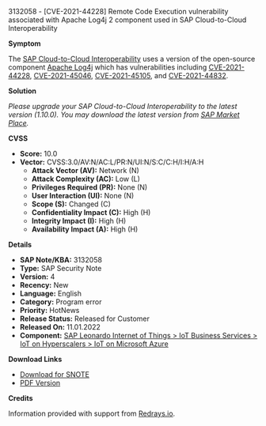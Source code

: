 3132058 - [CVE-2021-44228] Remote Code Execution vulnerability associated with Apache Log4j 2 component used in SAP Cloud-to-Cloud Interoperability

**Symptom**

The [SAP Cloud-to-Cloud Interoperability](https://help.sap.com/viewer/86688a7f6b25407e893dc1226d72a092/2006a/en-US/564509dbd9b944eab3cb0e1e9d744654.html) uses a version of the open-source component [Apache Log4j](https://cve.mitre.org/cgi-bin/cvename.cgi?name=CVE-2021-44228) which has vulnerabilities including [CVE-2021-44228](https://cve.mitre.org/cgi-bin/cvename.cgi?name=CVE-2021-44228), [CVE-2021-45046](https://cve.mitre.org/cgi-bin/cvename.cgi?name=CVE-2021-45046), [CVE-2021-45105](https://cve.mitre.org/cgi-bin/cvename.cgi?name=CVE-2021-45105), and [CVE-2021-44832](https://cve.mitre.org/cgi-bin/cvename.cgi?name=CVE-2021-44832).

**Solution**

*Please upgrade your SAP Cloud-to-Cloud Interoperability to the latest version (1.10.0). You may download the latest version from [SAP Market Place](https://me.sap.com/launchpad.support.sap.com/#/softwarecenter/template/products/_APP=00200682500000001943&_EVENT=DISPHIER&HEADER=Y&FUNCTIONBAR=N&EVENT=TREE&NE=NAVIGATE&ENR=73555000100200010773&V=MAINT).*

**CVSS**

- **Score:** 10.0
- **Vector:** CVSS:3.0/AV:N/AC:L/PR:N/UI:N/S:C/C:H/I:H/A:H
  - **Attack Vector (AV):** Network (N)
  - **Attack Complexity (AC):** Low (L)
  - **Privileges Required (PR):** None (N)
  - **User Interaction (UI):** None (N)
  - **Scope (S):** Changed (C)
  - **Confidentiality Impact (C):** High (H)
  - **Integrity Impact (I):** High (H)
  - **Availability Impact (A):** High (H)

**Details**

- **SAP Note/KBA:** 3132058
- **Type:** SAP Security Note
- **Version:** 4
- **Recency:** New
- **Language:** English
- **Category:** Program error
- **Priority:** HotNews
- **Release Status:** Released for Customer
- **Released On:** 11.01.2022
- **Component:** [SAP Leonardo Internet of Things > IoT Business Services > IoT on Hyperscalers > IoT on Microsoft Azure](https://me.sap.com/mynotes?tab=Search&sortBy=Relevance&filters=themk%25253Aeq~'IOT-BSV-HS-MS*'%25252BreleaseStatus%25253Aeq~'CustomerRelease'%25252BsecurityPatchDay%25253Aeq~'NotRestricted'%25252BfuzzyThreshold%25253Aeq~'0.9'&flag=mynotes)

**Download Links**

- [Download for SNOTE](https://notesdownloads.sap.com/note/0040000000020522022)
- [PDF Version](https://userapps.support.sap.com/sap/support/sfm/notes/print/0003132058?language=en-US&token=B4B8420BA31BDB159498F91FE9168720)

**Credits**

Information provided with support from [Redrays.io](https://redrays.io).